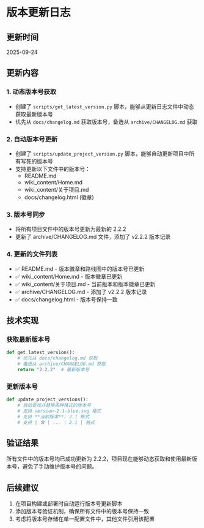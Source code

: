 # 版本更新日志

## 更新时间
2025-09-24

## 更新内容

### 1. 动态版本号获取
- 创建了 `scripts/get_latest_version.py` 脚本，能够从更新日志文件中动态获取最新版本号
- 优先从 `docs/changelog.md` 获取版本号，备选从 `archive/CHANGELOG.md` 获取

### 2. 自动版本号更新
- 创建了 `scripts/update_project_version.py` 脚本，能够自动更新项目中所有写死的版本号
- 支持更新以下文件中的版本号：
  - README.md
  - wiki_content/Home.md
  - wiki_content/关于项目.md
  - docs/changelog.html (徽章)

### 3. 版本号同步
- 将所有项目文件中的版本号更新为最新的 2.2.2
- 更新了 archive/CHANGELOG.md 文件，添加了 v2.2.2 版本记录

### 4. 更新的文件列表
- ✅ README.md - 版本徽章和路线图中的版本号已更新
- ✅ wiki_content/Home.md - 版本徽章已更新
- ✅ wiki_content/关于项目.md - 当前版本和版本徽章已更新
- ✅ archive/CHANGELOG.md - 添加了 v2.2.2 版本记录
- ✅ docs/changelog.html - 版本号保持一致

## 技术实现

### 获取最新版本号
```python
def get_latest_version():
    # 优先从 docs/changelog.md 获取
    # 备选从 archive/CHANGELOG.md 获取
    return "2.2.2"  # 最新版本号
```

### 更新版本号
```python
def update_project_versions():
    # 自动查找并替换各种格式的版本号
    # 支持 version-2.1-blue.svg 格式
    # 支持 **当前版本**: 2.1 格式
    # 支持 | 🛠 | ... | 2.1 | 格式
```

## 验证结果

所有文件中的版本号均已成功更新为 2.2.2，项目现在能够动态获取和使用最新版本号，避免了手动维护版本号的问题。

## 后续建议

1. 在项目构建或部署时自动运行版本号更新脚本
2. 添加版本号验证机制，确保所有文件中的版本号保持一致
3. 考虑将版本号存储在单一配置文件中，其他文件引用该配置